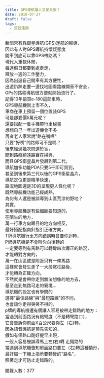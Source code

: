 ```yaml
---
title: GPS導航讓人又愛又恨？
date: 2010-07-27
draft: false
tags:
  - 荒腔走調
---
```

新聞常有靠衛星導航(GPS)迷航的報導，  
因此有人對GPS導航持懷疑態度  
開車到底可以靠GPS帶路嗎？  
現代人重視休閒，  
每達假日都要到處走走，  
釋放一週的工作壓力，  
因為出遊自己開車有其方便性，  
出遊趴趴走要一邊找地圖看路線開車不安全，  
GPs的路程導航很方便就開始流行了。  
記得10年前買e-180這部車時，  
GPS導航機剛上市不久，  
車商在車上預留一個位置装GPS  
可是卻要價5萬元呢？  
還要搭配一隻手機帶行車秘書  
想想自己一年出遊機會不多  
再者老人家常說"路在嘴哩"  
只要"好嘴”問路即可不是嗎？  
後來經過幾次問道於盲，  
問到路癡繞遠路實在掃興，  
而且GPS衛星晶片發展到第二代，  
導航加多功能PDA只要5千即可買到，  
甚至到後來第三代以後的GPS衛星晶片，  
導航定位更是精準快速，  
路況地圖還是3D的呈現更人性化呢？  
既然導航機功能己經成熱，  
為何有人還是被誤導到山區荒涼的野地？  
其實，  
使用導航機是有些細節要知道的，  
在陌生的地方，  
萬一行車方向跟目的地方向相反，  
最好搭配指南針指引正確方向，  
T牌導航機行車方向錯誤時會要你迴轉，  
P牌導航機是不會叫你向後轉的  
一定要等到有馬路可以轉彎四次導正的路況，  
才能轉對方向的，  
萬一在山區或是附近只有一條馬路  
這樣就會發生走了一大段冤枉路後，  
才能轉為正確方向，  
不然就是會帶你走到無法想像的地方去，  
基至走到無路可走的窘境…  
導航機的設定也有學問的  
選擇"最佳路線"與"最短路線"的不同，  
也會讓你走得哭笑不得的，  
p牌的導航機還有個讓人容易被帶走錯路的地方：  
當遇到前面路況有點彎度（不是轉彎路口），  
它會告訴你前面X百公尺要你左（右)轉，  
因為語音導航是預先告知的，  
假如有個路口剛好提早出現，  
一般人容易被誤導馬上左(右)轉 走錯路的  
當遇到導航機告知前面路口要左（右)轉這種情形，  
最好瞄一下機上指示要轉彎的"路名"，  
照著走才可防止走錯路的。  

閱覽人數：377